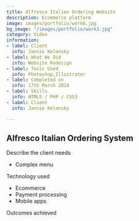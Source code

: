 ```yaml
---
title: Alfresco Italian Ordering Website
description: Ecommerce platform
image: images/portfolio/work6.jpg
bg_image: "/images/portfolio/work3.jpg"
category: Video
information:
- label: Client
  info: Jannie Kelonsky
- label: What We Did
  info: Website Redesign
- label: Tools Used
  info: Photoshop,Illustrator
- label: Completed on
  info: 17th March 2014
- label: Skills
  info: HTML5 / PHP / CSS3
- label: Client
  info: Jannie Kelonsky

---
```

## Alfresco Italian Ordering System

Describe the client needs

* Complex menu

Technology used

* Ecommerce
* Payment processing
* Mobile apps

Outcomes achieved